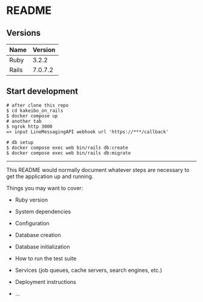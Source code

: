 # README

## Versions

| Name | Version |
| --- | --- |
| Ruby | 3.2.2 |
|Rails | 7.0.7.2 |

## Start development
```
# after clone this repo
$ cd kakeibo_on_rails
$ docker compose up
# another tab
$ ngrok http 3000
=> input LineMessagingAPI webhook url 'https://***/callback'

# db setup
$ docker compose exec web bin/rails db:create
$ docker compose exec web bin/rails db:migrate
```

  

---

This README would normally document whatever steps are necessary to get the
application up and running.

Things you may want to cover:

* Ruby version

* System dependencies

* Configuration

* Database creation

* Database initialization

* How to run the test suite

* Services (job queues, cache servers, search engines, etc.)

* Deployment instructions

* ...
